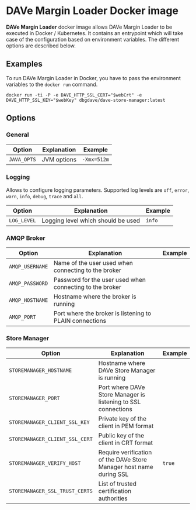 # DAVe Margin Loader Docker image

**DAVe Margin Loader** docker image allows DAVe Margin Loader to be executed in Docker / Kubernetes. It contains an entrypoint which will take case of the configuration based on environment variables. The different options are described below.

## Examples

To run DAVe Margin Loader in Docker, you have to pass the environment variables to the `docker run` command.

`docker run -ti -P -e DAVE_HTTP_SSL_CERT="$webCrt" -e DAVE_HTTP_SSL_KEY="$webKey" dbgdave/dave-store-manager:latest`

## Options

### General

| Option | Explanation | Example |
|--------|-------------|---------|
| `JAVA_OPTS` | JVM options | `-Xmx=512m` |


### Logging

Allows to configure logging parameters. Supported log levels are `off`, `error`, `warn`, `info`, `debug`, `trace` and `all`.

| Option | Explanation | Example |
|--------|-------------|---------|
| `LOG_LEVEL` | Logging level which should be used | `info` |


### AMQP Broker

| Option | Explanation | Example |
|--------|-------------|---------|
| `AMQP_USERNAME` | Name of the user used when connecting to the broker |  |
| `AMQP_PASSWORD` | Password for the user used when connecting to the broker |  |
| `AMQP_HOSTNAME` | Hostname where the broker is running |  |
| `AMQP_PORT` | Port where the broker is listening to PLAIN connections |  |

### Store Manager

| Option | Explanation | Example |
|--------|-------------|---------|
| `STOREMANAGER_HOSTNAME` | Hostname where DAVe Store Manager is running |  |
| `STOREMANAGER_PORT` | Port where DAVe Store Manager is listening to SSL connections |  |
| `STOREMANAGER_CLIENT_SSL_KEY` | Private key of the client in PEM format |  |
| `STOREMANAGER_CLIENT_SSL_CERT` | Public key of the client in CRT format |  |
| `STOREMANAGER_VERIFY_HOST` | Require verification of the DAVe Store Manager host name during SSL | `true` |
| `STOREMANAGER_SSL_TRUST_CERTS` | List of trusted certification authorities | |
